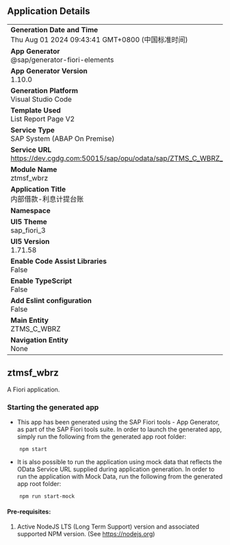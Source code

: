 ## Application Details
|               |
| ------------- |
|**Generation Date and Time**<br>Thu Aug 01 2024 09:43:41 GMT+0800 (中国标准时间)|
|**App Generator**<br>@sap/generator-fiori-elements|
|**App Generator Version**<br>1.10.0|
|**Generation Platform**<br>Visual Studio Code|
|**Template Used**<br>List Report Page V2|
|**Service Type**<br>SAP System (ABAP On Premise)|
|**Service URL**<br>https://dev.cgdg.com:50015/sap/opu/odata/sap/ZTMS_C_WBRZ_SRV
|**Module Name**<br>ztmsf_wbrz|
|**Application Title**<br>内部借款-利息计提台账|
|**Namespace**<br>|
|**UI5 Theme**<br>sap_fiori_3|
|**UI5 Version**<br>1.71.58|
|**Enable Code Assist Libraries**<br>False|
|**Enable TypeScript**<br>False|
|**Add Eslint configuration**<br>False|
|**Main Entity**<br>ZTMS_C_WBRZ|
|**Navigation Entity**<br>None|

## ztmsf_wbrz

A Fiori application.

### Starting the generated app

-   This app has been generated using the SAP Fiori tools - App Generator, as part of the SAP Fiori tools suite.  In order to launch the generated app, simply run the following from the generated app root folder:

```
    npm start
```

- It is also possible to run the application using mock data that reflects the OData Service URL supplied during application generation.  In order to run the application with Mock Data, run the following from the generated app root folder:

```
    npm run start-mock
```

#### Pre-requisites:

1. Active NodeJS LTS (Long Term Support) version and associated supported NPM version.  (See https://nodejs.org)


